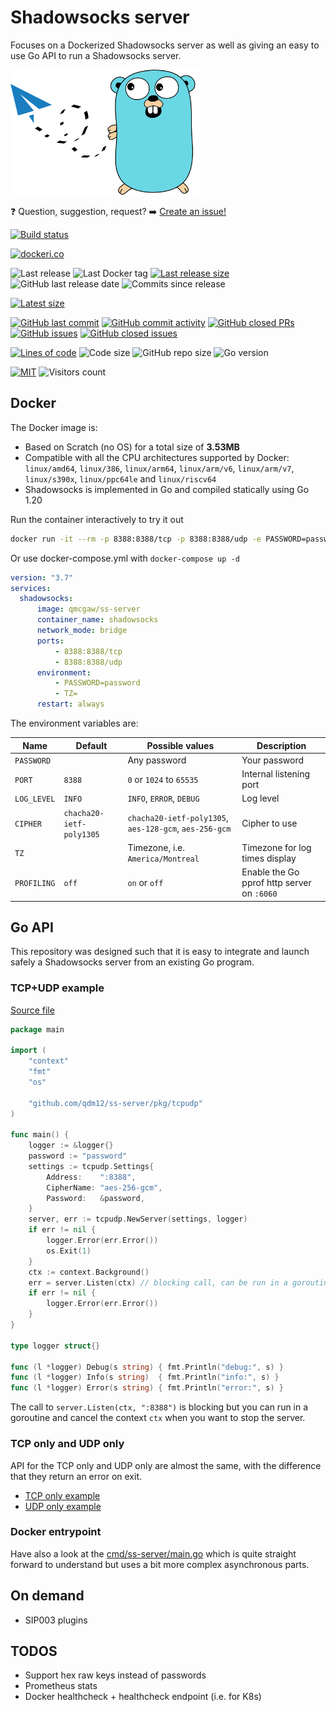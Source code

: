 # Shadowsocks server

Focuses on a Dockerized Shadowsocks server as well as giving an easy to use Go API to run a Shadowsocks server.

<img height="200" src="title.svg">

❓ Question, suggestion, request? ➡️ [Create an issue!](https://github.com/qdm12/ss-server/issues/new)

[![Build status](https://github.com/qdm12/ss-server/actions/workflows/ci.yml/badge.svg)](https://github.com/qdm12/ss-server/actions/workflows/ci.yml)

[![dockeri.co](https://dockeri.co/image/qmcgaw/ss-server)](https://hub.docker.com/r/qmcgaw/ss-server)

![Last release](https://img.shields.io/github/release/qdm12/ss-server?label=Last%20release)
![Last Docker tag](https://img.shields.io/docker/v/qmcgaw/ss-server?sort=semver&label=Last%20Docker%20tag)
[![Last release size](https://img.shields.io/docker/image-size/qmcgaw/ss-server?sort=semver&label=Last%20released%20image)](https://hub.docker.com/r/qmcgaw/ss-server/tags?page=1&ordering=last_updated)
![GitHub last release date](https://img.shields.io/github/release-date/qdm12/ss-server?label=Last%20release%20date)
![Commits since release](https://img.shields.io/github/commits-since/qdm12/ss-server/latest?sort=semver)

[![Latest size](https://img.shields.io/docker/image-size/qmcgaw/ss-server/latest?label=Latest%20image)](https://hub.docker.com/r/qmcgaw/ss-server/tags)

[![GitHub last commit](https://img.shields.io/github/last-commit/qdm12/ss-server.svg)](https://github.com/qdm12/ss-server/commits/main)
[![GitHub commit activity](https://img.shields.io/github/commit-activity/y/qdm12/ss-server.svg)](https://github.com/qdm12/ss-server/graphs/contributors)
[![GitHub closed PRs](https://img.shields.io/github/issues-pr-closed/qdm12/ss-server.svg)](https://github.com/qdm12/ss-server/pulls?q=is%3Apr+is%3Aclosed)
[![GitHub issues](https://img.shields.io/github/issues/qdm12/ss-server.svg)](https://github.com/qdm12/ss-server/issues)
[![GitHub closed issues](https://img.shields.io/github/issues-closed/qdm12/ss-server.svg)](https://github.com/qdm12/ss-server/issues?q=is%3Aissue+is%3Aclosed)

[![Lines of code](https://img.shields.io/tokei/lines/github/qdm12/ss-server)](https://github.com/qdm12/ss-server)
![Code size](https://img.shields.io/github/languages/code-size/qdm12/ss-server)
![GitHub repo size](https://img.shields.io/github/repo-size/qdm12/ss-server)
![Go version](https://img.shields.io/github/go-mod/go-version/qdm12/ss-server)

[![MIT](https://img.shields.io/github/license/qdm12/ss-server)](https://github.com/qdm12/ss-server/master/LICENSE)
![Visitors count](https://visitor-badge.laobi.icu/badge?page_id=ss-server.readme)

## Docker

The Docker image is:

- Based on Scratch (no OS) for a total size of **3.53MB**
- Compatible with all the CPU architectures supported by Docker: `linux/amd64`, `linux/386`, `linux/arm64`, `linux/arm/v6`, `linux/arm/v7`, `linux/s390x`, `linux/ppc64le` and `linux/riscv64`
- Shadowsocks is implemented in Go and compiled statically using Go 1.20

Run the container interactively to try it out

```sh
docker run -it --rm -p 8388:8388/tcp -p 8388:8388/udp -e PASSWORD=password qmcgaw/ss-server
```

Or use docker-compose.yml with `docker-compose up -d`

```yml
version: "3.7"
services:
  shadowsocks:
      image: qmcgaw/ss-server
      container_name: shadowsocks
      network_mode: bridge
      ports:
          - 8388:8388/tcp
          - 8388:8388/udp
      environment:
          - PASSWORD=password
          - TZ=
      restart: always
```

The environment variables are:

| Name | Default | Possible values | Description |
| --- | --- | --- | --- |
| `PASSWORD` |  | Any password | Your password |
| `PORT` | `8388` | `0` or `1024` to `65535` | Internal listening port |
| `LOG_LEVEL` | `INFO` | `INFO`, `ERROR`, `DEBUG` | Log level |
| `CIPHER` | `chacha20-ietf-poly1305` | `chacha20-ietf-poly1305`, `aes-128-gcm`, `aes-256-gcm` | Cipher to use |
| `TZ` |  | Timezone, i.e. `America/Montreal` | Timezone for log times display |
| `PROFILING` | `off` | `on` or `off` | Enable the Go pprof http server on `:6060` |

## Go API

This repository was designed such that it is easy to integrate and launch safely a Shadowsocks server from an existing Go program.

### TCP+UDP example

[Source file](examples/tcp-udp/main.go)

```go
package main

import (
    "context"
    "fmt"
    "os"

    "github.com/qdm12/ss-server/pkg/tcpudp"
)

func main() {
    logger := &logger{}
    password := "password"
    settings := tcpudp.Settings{
        Address:    ":8388",
        CipherName: "aes-256-gcm",
        Password:   &password,
    }
    server, err := tcpudp.NewServer(settings, logger)
    if err != nil {
        logger.Error(err.Error())
        os.Exit(1)
    }
    ctx := context.Background()
    err = server.Listen(ctx) // blocking call, can be run in a goroutine
    if err != nil {
        logger.Error(err.Error())
    }
}

type logger struct{}

func (l *logger) Debug(s string) { fmt.Println("debug:", s) }
func (l *logger) Info(s string)  { fmt.Println("info:", s) }
func (l *logger) Error(s string) { fmt.Println("error:", s) }
```

The call to `server.Listen(ctx, ":8388")` is blocking but you can run in a goroutine and cancel the context `ctx` when you want to stop the server.

### TCP only and UDP only

API for the TCP only and UDP only are almost the same, with the difference that they return an error on exit.

- [TCP only example](examples/tcp/main.go)
- [UDP only example](examples/udp/main.go)

### Docker entrypoint

Have also a look at the [cmd/ss-server/main.go](cmd/ss-server/main.go) which is quite straight forward to understand but uses a bit more complex asynchronous parts.

## On demand

- SIP003 plugins

## TODOS

- Support hex raw keys instead of passwords
- Prometheus stats
- Docker healthcheck + healthcheck endpoint (i.e. for K8s)
